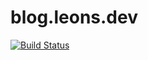 # blog.leons.dev
[![Build Status](https://travis-ci.com/Openanttony/blog.leons.dev.svg?token=iEHPmhnrfp4VatGpB9LT&branch=master)](https://travis-ci.com/Openanttony/blog.leons.dev)
